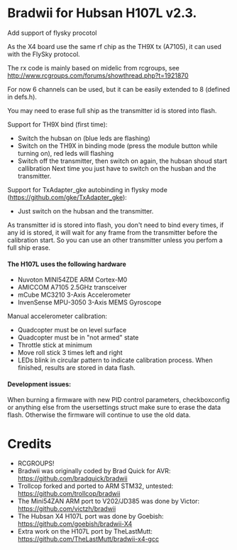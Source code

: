 Bradwii for Hubsan H107L v2.3. 
=======

Add support of flysky procotol

As the X4 board use the same rf chip as the TH9X tx (A7105), it can used with the FlySky protocol.

The rx code is mainly based on midelic from rcgroups, see http://www.rcgroups.com/forums/showthread.php?t=1921870

For now 6 channels can be used, but it can be easily extended to 8 (defined in defs.h).

You may need to erase full ship as the transmitter id is stored into flash.

Support for TH9X bind (first time):
- Switch the hubsan on (blue leds are flashing)
- Switch on the TH9X in binding mode (press the module button while turning on), red leds will flashing
- Switch off the transmitter, then switch on again, the hubsan shoud start callibration
Next time you just have to switch on the husban and the transmitter.

Support for TxAdapter_gke autobinding in flysky mode (https://github.com/gke/TxAdapter_gke):
 - Just switch on the hubsan and the transmitter.


As transmitter id is stored into flash, you don't need to bind every times, if any id is stored, it will wait for
any frame from the transmitter before the calibration start.
So you can use an other transmitter unless you perfom a full ship erase.


#### The H107L uses the following hardware
 * Nuvoton MINI54ZDE ARM Cortex-M0
 * AMICCOM A7105 2.5GHz transceiver
 * mCube MC3210 3-Axis Accelerometer
 * InvenSense MPU-3050 3-Axis MEMS Gyroscope


Manual accelerometer calibration:
 * Quadcopter must be on level surface
 * Quadcopter must be in "not armed" state
 * Throttle stick at minimum
 * Move roll stick 3 times left and right
 * LEDs blink in circular pattern to indicate calibration process. When finished, results are stored in data flash.

#### Development issues:

When burning a firmware with new PID control parameters, checkboxconfig or anything else from the usersettings struct make sure to erase the data flash.
Otherwise the firmware will continue to use the old data. 


Credits
======
 * RCGROUPS!
 * Bradwii was originally coded by Brad Quick for AVR: https://github.com/bradquick/bradwii
 * Trollcop forked and ported to ARM STM32, untested: https://github.com/trollcop/bradwii
 * The Mini54ZAN ARM port to V202/JD385 was done by Victor: https://github.com/victzh/bradwii
 * The Hubsan X4 H107L port was done by Goebish: https://github.com/goebish/bradwii-X4
 * Extra work on the H107L port by TheLastMutt: https://github.com/TheLastMutt/bradwii-x4-gcc
